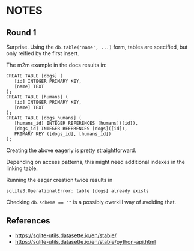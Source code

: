 # NOTES

## Round 1

Surprise. Using the `db.table('name', ...)` form, tables are specified, but only reified by the first insert.

The m2m example in the docs results in:

    CREATE TABLE [dogs] (
       [id] INTEGER PRIMARY KEY,
       [name] TEXT
    );
    CREATE TABLE [humans] (
       [id] INTEGER PRIMARY KEY,
       [name] TEXT
    );
    CREATE TABLE [dogs_humans] (
       [humans_id] INTEGER REFERENCES [humans]([id]),
       [dogs_id] INTEGER REFERENCES [dogs]([id]),
       PRIMARY KEY ([dogs_id], [humans_id])
    );

Creating the above eagerly is pretty straightforward.

Depending on access patterns, this might need additional indexes in the linking table.

Running the eager creation twice results in

    sqlite3.OperationalError: table [dogs] already exists

Checking `db.schema == ""` is a possibly overkill way of avoiding that.

## References

  * https://sqlite-utils.datasette.io/en/stable/
  * https://sqlite-utils.datasette.io/en/stable/python-api.html


